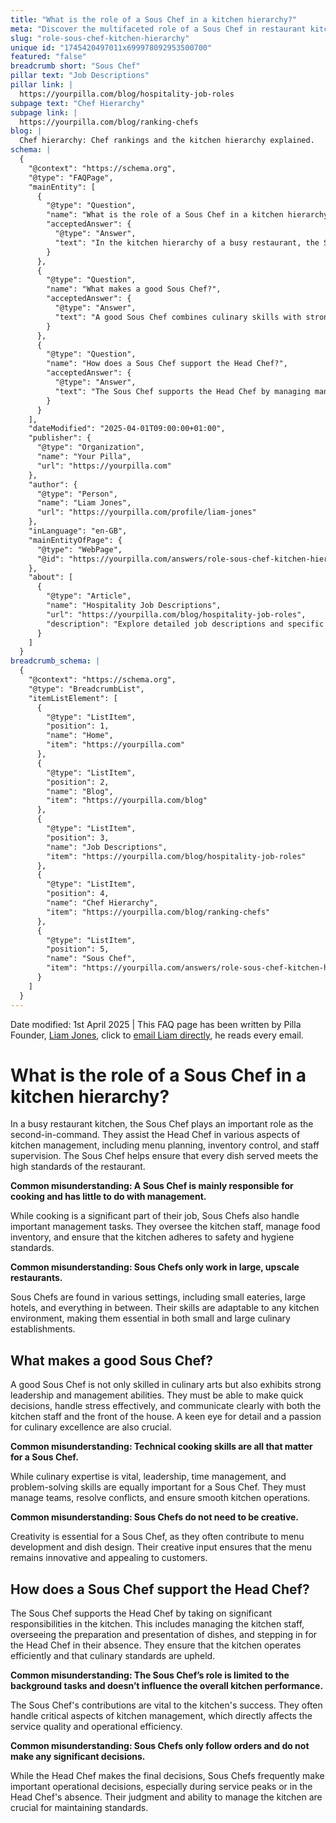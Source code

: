 ```yaml
---
title: "What is the role of a Sous Chef in a kitchen hierarchy?"
meta: "Discover the multifaceted role of a Sous Chef in restaurant kitchens, encompassing management, creative input, and culinary expertise."
slug: "role-sous-chef-kitchen-hierarchy"
unique id: "1745420497011x699978092953500700"
featured: "false"
breadcrumb short: "Sous Chef"
pillar text: "Job Descriptions"
pillar link: |
  https://yourpilla.com/blog/hospitality-job-roles
subpage text: "Chef Hierarchy"
subpage link: |
  https://yourpilla.com/blog/ranking-chefs
blog: |
  Chef hierarchy: Chef rankings and the kitchen hierarchy explained.
schema: |
  {
    "@context": "https://schema.org",
    "@type": "FAQPage",
    "mainEntity": [
      {
        "@type": "Question",
        "name": "What is the role of a Sous Chef in a kitchen hierarchy?",
        "acceptedAnswer": {
          "@type": "Answer",
          "text": "In the kitchen hierarchy of a busy restaurant, the Sous Chef serves as the second-in-command. Their duties extend beyond cooking; they assist the Head Chef in managing the kitchen's daily operations. This includes overseeing menu planning, controlling food inventory, supervising kitchen staff, and ensuring that each dish maintains the restaurant's high standards. This management role is crucial for maintaining safety, hygiene, and culinary excellence in the kitchen."
        }
      },
      {
        "@type": "Question",
        "name": "What makes a good Sous Chef?",
        "acceptedAnswer": {
          "@type": "Answer",
          "text": "A good Sous Chef combines culinary skills with strong leadership and management abilities. They must be quick decision-makers, effective at handling stress, and capable of clear communication with both kitchen and front-of-house staff. Additionally, a good Sous Chef exhibits a keen eye for detail and a passion for culinary excellence. Their leadership skills are as important as their cooking expertise in ensuring the smooth operation of the kitchen."
        }
      },
      {
        "@type": "Question",
        "name": "How does a Sous Chef support the Head Chef?",
        "acceptedAnswer": {
          "@type": "Answer",
          "text": "The Sous Chef supports the Head Chef by managing many critical responsibilities within the kitchen, such as supervising staff, overseeing dish preparation and presentation, and stepping in for the Head Chef when necessary. This role is pivotal in ensuring the kitchen's efficiency and that high culinary standards are maintained consistently, which directly impacts the quality of service and operational effectiveness."
        }
      }
    ],
    "dateModified": "2025-04-01T09:00:00+01:00",
    "publisher": {
      "@type": "Organization",
      "name": "Your Pilla",
      "url": "https://yourpilla.com"
    },
    "author": {
      "@type": "Person",
      "name": "Liam Jones",
      "url": "https://yourpilla.com/profile/liam-jones"
    },
    "inLanguage": "en-GB",
    "mainEntityOfPage": {
      "@type": "WebPage",
      "@id": "https://yourpilla.com/answers/role-sous-chef-kitchen-hierarchy"
    },
    "about": [
      {
        "@type": "Article",
        "name": "Hospitality Job Descriptions",
        "url": "https://yourpilla.com/blog/hospitality-job-roles",
        "description": "Explore detailed job descriptions and specific responsibilities for various roles in the hospitality industry, including how to define duties for your business."
      }
    ]
  }
breadcrumb_schema: |
  {
    "@context": "https://schema.org",
    "@type": "BreadcrumbList",
    "itemListElement": [
      {
        "@type": "ListItem",
        "position": 1,
        "name": "Home",
        "item": "https://yourpilla.com"
      },
      {
        "@type": "ListItem",
        "position": 2,
        "name": "Blog",
        "item": "https://yourpilla.com/blog"
      },
      {
        "@type": "ListItem",
        "position": 3,
        "name": "Job Descriptions",
        "item": "https://yourpilla.com/blog/hospitality-job-roles"
      },
      {
        "@type": "ListItem",
        "position": 4,
        "name": "Chef Hierarchy",
        "item": "https://yourpilla.com/blog/ranking-chefs"
      },
      {
        "@type": "ListItem",
        "position": 5,
        "name": "Sous Chef",
        "item": "https://yourpilla.com/answers/role-sous-chef-kitchen-hierarchy"
      }
    ]
  }
---
```


Date modified: 1st April 2025 | This FAQ page has been written by Pilla Founder, [Liam Jones](https://yourpilla.com/profile/liam-jones), click to [email Liam directly](https://mailto:liam@yourpilla.com), he reads every email.

# What is the role of a Sous Chef in a kitchen hierarchy?

In a busy restaurant kitchen, the Sous Chef plays an important role as the second-in-command. They assist the Head Chef in various aspects of kitchen management, including menu planning, inventory control, and staff supervision. The Sous Chef helps ensure that every dish served meets the high standards of the restaurant.

**Common misunderstanding: A Sous Chef is mainly responsible for cooking and has little to do with management.**

While cooking is a significant part of their job, Sous Chefs also handle important management tasks. They oversee the kitchen staff, manage food inventory, and ensure that the kitchen adheres to safety and hygiene standards.

**Common misunderstanding: Sous Chefs only work in large, upscale restaurants.**

Sous Chefs are found in various settings, including small eateries, large hotels, and everything in between. Their skills are adaptable to any kitchen environment, making them essential in both small and large culinary establishments.

## What makes a good Sous Chef?

A good Sous Chef is not only skilled in culinary arts but also exhibits strong leadership and management abilities. They must be able to make quick decisions, handle stress effectively, and communicate clearly with both the kitchen staff and the front of the house. A keen eye for detail and a passion for culinary excellence are also crucial.

**Common misunderstanding: Technical cooking skills are all that matter for a Sous Chef.**

While culinary expertise is vital, leadership, time management, and problem-solving skills are equally important for a Sous Chef. They must manage teams, resolve conflicts, and ensure smooth kitchen operations.

**Common misunderstanding: Sous Chefs do not need to be creative.**

Creativity is essential for a Sous Chef, as they often contribute to menu development and dish design. Their creative input ensures that the menu remains innovative and appealing to customers.

## How does a Sous Chef support the Head Chef?

The Sous Chef supports the Head Chef by taking on significant responsibilities in the kitchen. This includes managing the kitchen staff, overseeing the preparation and presentation of dishes, and stepping in for the Head Chef in their absence. They ensure that the kitchen operates efficiently and that culinary standards are upheld.

**Common misunderstanding: The Sous Chef’s role is limited to the background tasks and doesn’t influence the overall kitchen performance.**

The Sous Chef's contributions are vital to the kitchen's success. They often handle critical aspects of kitchen management, which directly affects the service quality and operational efficiency.

**Common misunderstanding: Sous Chefs only follow orders and do not make any significant decisions.**

While the Head Chef makes the final decisions, Sous Chefs frequently make important operational decisions, especially during service peaks or in the Head Chef's absence. Their judgment and ability to manage the kitchen are crucial for maintaining standards.